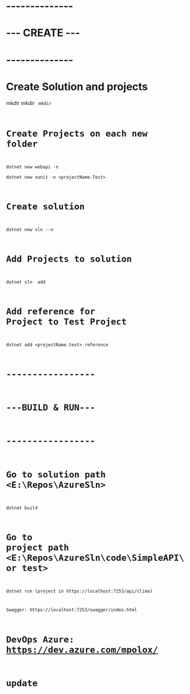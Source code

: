 # --------------
# --- CREATE ---
# --------------
# Create Solution and projects
  mkdir <folder>
  mkdir <code>
  mkdir <test>

# Create Projects on each new folder
  dotnet new webapi -n <projectName>  
  dotnet new xunit -n <projectName.Test>

# Create solution
  dotnet new sln --n <SolutionName>

# Add Projects to solution
  dotnet sln <solutioName> add <projectName>

# Add reference for Project to Test Project
  dotnet add <projectName.test> reference <projectName>

# -----------------
# ---BUILD & RUN---
# -----------------
  # Go to solution path <E:\Repos\AzureSln>
  dotnet build
  
  # Go to project path <E:\Repos\AzureSln\code\SimpleAPI\ or test>
  dotnet run
  (project in https://localhost:7253/api/clima)

  Swagger: https://localhost:7253/swagger/index.html

# DevOps Azure: https://dev.azure.com/mpolox/
# update



